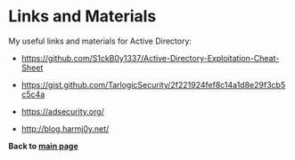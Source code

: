 # Links and Materials

My useful links and materials for Active Directory:

- https://github.com/S1ckB0y1337/Active-Directory-Exploitation-Cheat-Sheet

- https://gist.github.com/TarlogicSecurity/2f221924fef8c14a1d8e29f3cb5c5c4a

- https://adsecurity.org/

- http://blog.harmj0y.net/

**Back to [main page](README.md)**
